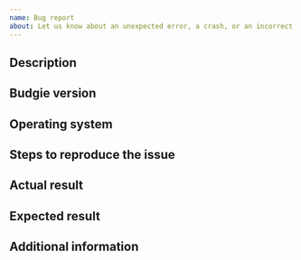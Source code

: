 ```yaml
---
name: Bug report
about: Let us know about an unexpected error, a crash, or an incorrect behavior.
---
```

<!-- Have you searched for similar issues? Before submitting this issue, please check the open issues and ensure that you fill in as much as possible in this template.

If including build failures, or general tool output, please ensure they are
in English, i.e. `LC_ALL=C LANG=C`. If your issue is a *crash*, include a stack trace. (gdb) -->

## Description
<!-- Description of the issue you encountered -->


## Budgie version
<!-- Version name of budgie-control-center, i.e. 0.2.0 OR specific git commit.
To provide the exact version of your installation, run: budgie-comtrol-center --version -->


## Operating system
<!-- Name and version number of your Operating System, e.g. Solus 4 -->


## Steps to reproduce the issue
<!-- Please add the steps on how to reproduce the issue -->


## Actual result
<!-- Please add screenshots if needed -->


## Expected result


## Additional information
